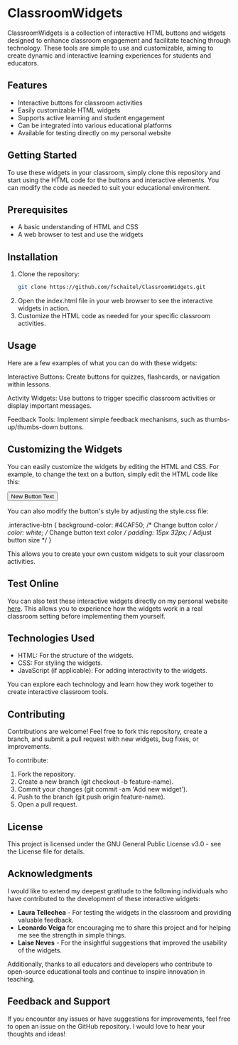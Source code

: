 # ClassroomWidgets

ClassroomWidgets is a collection of interactive HTML buttons and widgets designed to enhance classroom engagement and facilitate teaching through technology. These tools are simple to use and customizable, aiming to create dynamic and interactive learning experiences for students and educators.

## Features

- Interactive buttons for classroom activities
- Easily customizable HTML widgets
- Supports active learning and student engagement
- Can be integrated into various educational platforms
- Available for testing directly on my personal website

## Getting Started

To use these widgets in your classroom, simply clone this repository and start using the HTML code for the buttons and interactive elements. You can modify the code as needed to suit your educational environment.

## Prerequisites

- A basic understanding of HTML and CSS
- A web browser to test and use the widgets

## Installation

1. Clone the repository:
   ```bash
   git clone https://github.com/fschaitel/ClassroomWidgets.git

2. Open the index.html file in your web browser to see the interactive widgets in action.
3. Customize the HTML code as needed for your specific classroom activities.

## Usage

Here are a few examples of what you can do with these widgets:

Interactive Buttons: Create buttons for quizzes, flashcards, or navigation within lessons.

Activity Widgets: Use buttons to trigger specific classroom activities or display important messages.

Feedback Tools: Implement simple feedback mechanisms, such as thumbs-up/thumbs-down buttons.

## Customizing the Widgets

You can easily customize the widgets by editing the HTML and CSS. For example, to change the text on a button, simply edit the HTML code like this:

<button class="interactive-btn">New Button Text</button>

You can also modify the button's style by adjusting the style.css file:

.interactive-btn {
  background-color: #4CAF50; /* Change button color */
  color: white;              /* Change button text color */
  padding: 15px 32px;        /* Adjust button size */
}

This allows you to create your own custom widgets to suit your classroom activities.

## Test Online

You can also test these interactive widgets directly on my personal website [here](https://www.schaitel.com.br). This allows you to experience how the widgets work in a real classroom setting before implementing them yourself.

## Technologies Used

- HTML: For the structure of the widgets.
- CSS: For styling the widgets.
- JavaScript (if applicable): For adding interactivity to the widgets.

You can explore each technology and learn how they work together to create interactive classroom tools.

## Contributing

Contributions are welcome! Feel free to fork this repository, create a branch, and submit a pull request with new widgets, bug fixes, or improvements.

To contribute:

1. Fork the repository.
2. Create a new branch (git checkout -b feature-name).
3. Commit your changes (git commit -am 'Add new widget').
4. Push to the branch (git push origin feature-name).
5. Open a pull request.

## License

This project is licensed under the GNU General Public License v3.0 - see the License file for details.

## Acknowledgments

I would like to extend my deepest gratitude to the following individuals who have contributed to the development of these interactive widgets:

- **Laura Tellechea** - For testing the widgets in the classroom and providing valuable feedback.
- **Leonardo Veiga** for encouraging me to share this project and for helping me see the strength in simple things.
- **Laise Neves** - For the insightful suggestions that improved the usability of the widgets.

Additionally, thanks to all educators and developers who contribute to open-source educational tools and continue to inspire innovation in teaching.

## Feedback and Support

If you encounter any issues or have suggestions for improvements, feel free to open an issue on the GitHub repository. I would love to hear your thoughts and ideas!
